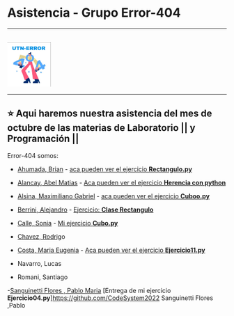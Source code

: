 # Asistencia - Grupo Error-404

---

<br>
<img src="https://github.com/CodeSystem2022/Asistencia.Error-404/blob/main/error-404.jpg" width="100px" alt="logo del grupo error 404">
<br>

---

## :star: Aqui haremos nuestra asistencia del mes de octubre de las materias de Laboratorio || y Programación ||

Error-404 somos:
                  
- [Ahumada, Brian](https://github.com/brianahumada) - [aca pueden ver el ejercicio **Rectangulo.py**](https://github.com/CodeSystem2022/Asistencia.Error-404/blob/main/Rectangulo.py)         
              
- [Alancay, Abel Matias](https://github.com/matias9486)  - [Aca pueden ver el ejercicio **Herencia con python**](https://github.com/CodeSystem2022/Asistencia.Error-404/blob/main/Ejercicio_Herencia_Vehiculo.py)             

- [Alsina, Maximiliano Gabriel](https://github.com/MalsinaG) - [aca pueden ver el ejercicio **Cuboo.py**](https://github.com/CodeSystem2022/Asistencia.Error-404/blob/main/Cubo.py)     

- [Berrini, Alejandro](https://github.com/AlejandroEB89) - [Ejercicio: **Clase Rectangulo**](https://github.com/CodeSystem2022/Asistencia.Error-404/blob/main/EjecricioClaseRectangulo.py)                     

- [Calle, Sonia](https://github.com/SoCalle) - [Mi ejercicio **Cubo.py**](https://github.com/CodeSystem2022/Asistencia.Error-404/blob/main/Cubo.py)  

- [Chavez, Rodrig](https://github.com/RodrigoChavez1986)o                      

- [Costa, Maria Eugenia](https://github.com/eugenia1984)  - [Aca pueden ver el ejercicio **Ejercicio11.py**](https://github.com/CodeSystem2022/Asistencia.Error-404/blob/main/ejercicio11.py)           

- Navarro, Lucas                         

- Romani, Santiago                  
 
-[Sanguinetti Flores , Pablo Maria](https://github.com/PabloSan06) [Entrega de mi ejercicio  **Ejercicio04.py**]https://github.com/CodeSystem2022  Sanguinetti Flores ,Pablo     

